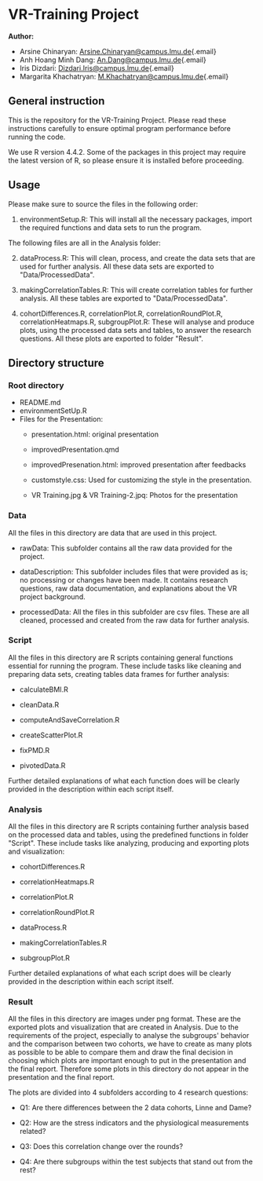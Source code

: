 # VR-Training Project

**Author:**

-   Arsine Chinaryan: [Arsine.Chinaryan\@campus.lmu.de](mailto:Arsine.Chinaryan@campus.lmu.de){.email}
-   Anh Hoang Minh Dang: [An.Dang\@campus.lmu.de](mailto:An.Dang@campus.lmu.de){.email}
-   Iris Dizdari: [Dizdari.Iris\@campus.lmu.de](mailto:Dizdari.Iris@campus.lmu.de){.email}
-   Margarita Khachatryan: [M.Khachatryan\@campus.lmu.de](mailto:M.Khachatryan@campus.lmu.de){.email}

## General instruction

This is the repository for the VR-Training Project. Please read these instructions carefully to ensure optimal program performance before running the code.

We use R version 4.4.2. Some of the packages in this project may require the latest version of R, so please ensure it is installed before proceeding.

## Usage

Please make sure to source the files in the following order:

1.  environmentSetup.R: This will install all the necessary packages, import the required functions and data sets to run the program.

The following files are all in the Analysis folder:

2.  dataProcess.R: This will clean, process, and create the data sets that are used for further analysis. All these data sets are exported to "Data/ProcessedData".

3.  makingCorrelationTables.R: This will create correlation tables for further analysis. All these tables are exported to "Data/ProcessedData".

4.  cohortDifferences.R, correlationPlot.R, correlationRoundPlot.R, correlationHeatmaps.R, subgroupPlot.R: These will analyse and produce plots, using the processed data sets and tables, to answer the research questions. All these plots are exported to folder "Result".

## Directory structure

### Root directory

-   README.md
-   environmentSetUp.R
-   Files for the Presentation:
    -   presentation.html: original presentation

    -   improvedPresentation.qmd

    -   improvedPresenation.html: improved presentation after feedbacks

    -   customstyle.css: Used for customizing the style in the presentation.

    -   VR Training.jpg & VR Training-2.jpq: Photos for the presentation

### Data

All the files in this directory are data that are used in this project.

-   rawData: This subfolder contains all the raw data provided for the project.

-   dataDescription: This subfolder includes files that were provided as is; no processing or changes have been made. It contains research questions, raw data documentation, and explanations about the VR project background.

-   processedData: All the files in this subfolder are csv files. These are all cleaned, processed and created from the raw data for further analysis.

### Script

All the files in this directory are R scripts containing general functions essential for running the program. These include tasks like cleaning and preparing data sets, creating tables data frames for further analysis:

-   calculateBMI.R

-   cleanData.R

-   computeAndSaveCorrelation.R

-   createScatterPlot.R

-   fixPMD.R

-   pivotedData.R

Further detailed explanations of what each function does will be clearly provided in the description within each script itself.

### Analysis

All the files in this directory are R scripts containing further analysis based on the processed data and tables, using the predefined functions in folder "Script". These include tasks like analyzing, producing and exporting plots and visualization:

-   cohortDifferences.R

-   correlationHeatmaps.R

-   correlationPlot.R

-   correlationRoundPlot.R

-   dataProcess.R

-   makingCorrelationTables.R

-   subgroupPlot.R

Further detailed explanations of what each script does will be clearly provided in the description within each script itself.

### Result

All the files in this directory are images under png format. These are the exported plots and visualization that are created in Analysis. Due to the requirements of the project, especially to analyse the subgroups' behavior and the comparison between two cohorts, we have to create as many plots as possible to be able to compare them and draw the final decision in choosing which plots are important enough to put in the presentation and the final report. Therefore some plots in this directory do not appear in the presentation and the final report.

The plots are divided into 4 subfolders according to 4 research questions:

-   Q1: Are there differences between the 2 data cohorts, Linne and Dame?

-   Q2: How are the stress indicators and the physiological measurements related?

-   Q3: Does this correlation change over the rounds?

-   Q4: Are there subgroups within the test subjects that stand out from the rest?
